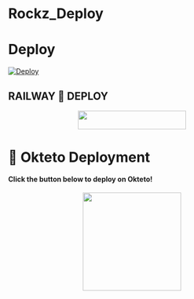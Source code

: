 # Rockz_Deploy


# Deploy

[![Deploy](https://www.herokucdn.com/deploy/button.svg)](https://heroku.com/deploy)

## RAILWAY 🚃 DEPLOY

<p align="center"><a href="https://railway.app/new/template?template=https://github.com/S780821/Railway_Zdeploy&envs=STRING_SESSION,BOT_TOKEN,API_ID,API_HASH,ASSISTANT_NAME,BOT_USERNAME,SUDO_USERS,DURATION_LIMIT"> <img src="https://img.shields.io/badge/Deploy%20To%20Railway-black?style=for-the-badge&logo=railway" width="220" height="38.45"/></a></p>

# 🚀 Okteto Deployment

<h4>Click the button below to deploy on Okteto!</h4>
<p align="center"><a href="https://cloud.okteto.com/deploy?repository=https://github.com/S780821/Rockz_deploy"><img src="https://img.shields.io/badge/Deploy%20To%20Okteto-informational?style=for-the-badge&logo=Okteto" width="200""/></a>

